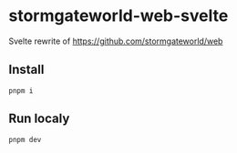 # stormgateworld-web-svelte

Svelte rewrite of https://github.com/stormgateworld/web

## Install

`pnpm i`

## Run localy

`pnpm dev`
